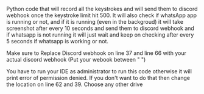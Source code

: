 Python code that will record all the keystrokes and will send them to discord webhook once the keystroke limit hit 500.
It will also check if whatsApp app is running or not, and if it is running (even in the backgroud) it will take screenshot after every 10 seconds and send them to discord webhook and if whatsapp is not running it will just wait and keep on checking after every 5 seconds if whatsapp is working or not.

Make sure to Replace Discord webhook on line 37 and line 66 with your actual discord webhook (Put your webook between " ")

You have to run your IDE as administrator to run this code otherwise it will print error of permission denied. If you don't want to do that then change the location on line 62 and 39. Choose any other drive

